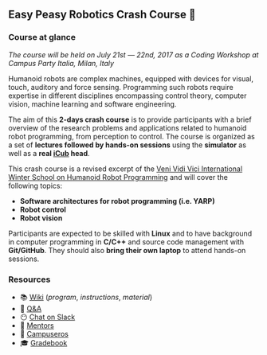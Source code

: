 ## Easy Peasy Robotics Crash Course :robot:

### Course at glance
_The course will be held on July 21st — 22nd, 2017 as a Coding Workshop at Campus Party Italia, Milan, Italy_

Humanoid robots are complex machines, equipped with devices for visual, touch, auditory and force sensing. Programming such robots require expertise in different disciplines encompassing control theory, computer vision, machine learning and software engineering.

The aim of this **2-days crash course** is to provide participants with a brief overview of the research problems and applications related to humanoid robot programming, from perception to control. The course is organized as a set of **lectures followed by hands-on sessions** using the **simulator** as well as a **real [iCub](http://www.icub.org) head**.

This crash course is a revised excerpt of the [Veni Vidi Vici International Winter School on Humanoid Robot Programming](http://icub.org/winterschool) and will cover the following topics:
- **Software architectures for robot programming (i.e. YARP)**
- **Robot control**
- **Robot vision**

Participants are expected to be skilled with **Linux** and to have background in computer programming in **C/C++** and source code management with **Git/GitHub**. They should also **bring their own laptop** to attend hands-on sessions.

### Resources
- 📚 [Wiki](https://github.com/easy-peasy-robotics/easy-peasy-robotics.github.io/wiki) (_program_,  _instructions_, _material_)
- 👋 [Q&A](https://github.com/easy-peasy-robotics/easy-peasy-robotics.github.io/issues/1)
- 😶 [Chat on Slack](https://easy-peasy-robotics.slack.com)
- 👴 [Mentors](./mentors.md)
- 🙋 [Campuseros](./campuseros.md)
- 🎓 [Gradebook](https://easy-peasy-robotics.github.io/gradebook)
